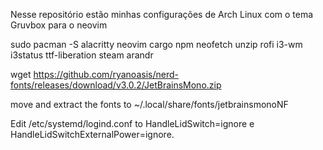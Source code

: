 Nesse repositório estão minhas configurações de Arch Linux com o tema Gruvbox para o neovim

sudo pacman -S alacritty neovim cargo npm neofetch unzip rofi i3-wm i3status ttf-liberation steam arandr

wget https://github.com/ryanoasis/nerd-fonts/releases/download/v3.0.2/JetBrainsMono.zip

move and extract the fonts to ~/.local/share/fonts/jetbrainsmonoNF 

Edit /etc/systemd/logind.conf to HandleLidSwitch=ignore e HandleLidSwitchExternalPower=ignore.
